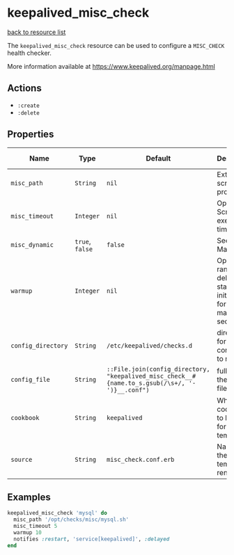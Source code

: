 
# keepalived_misc_check

[back to resource list](https://github.com/sous-chefs/keepalived#resources)

The `keepalived_misc_check` resource can be used to configure a `MISC_CHECK` health checker.

More information available at <https://www.keepalived.org/manpage.html>

## Actions

- `:create`
- `:delete`

## Properties

| Name               | Type            | Default                                                                                        | Description                                                            | Allowed Values |
|--------------------|-----------------|------------------------------------------------------------------------------------------------|------------------------------------------------------------------------|----------------|
| `misc_path`        | `String`        | `nil`                                                                                          | External script or program                                             |                |
| `misc_timeout`     | `Integer`       | `nil`                                                                                          | Optional Script execution timeout                                      |                |
| `misc_dynamic`     | `true`, `false` | `false`                                                                                        | See Manpage.                                                           |                |
| `warmup`           | `Integer`       | `nil`                                                                                          | Optional random delay to start the initial check for maximum N seconds |                |
| `config_directory` | `String`        | `/etc/keepalived/checks.d`                                                                     | directory for the config file to reside in                             |                |
| `config_file`      | `String`        | `::File.join(config_directory, "keepalived_misc_check__#{name.to_s.gsub(/\s+/, '-')}__.conf")` | full path to the config file                                           |                |
| `cookbook`         | `String`        | `keepalived`                                                                                   | Which cookbook to look in for the template                             |                |
| `source`           | `String`        | `misc_check.conf.erb`                                                                          | Name of the template to render                                         |                |

## Examples

```ruby
keepalived_misc_check 'mysql' do
  misc_path '/opt/checks/misc/mysql.sh'
  misc_timeout 5
  warmup 10
  notifies :restart, 'service[keepalived]', :delayed
end
```
